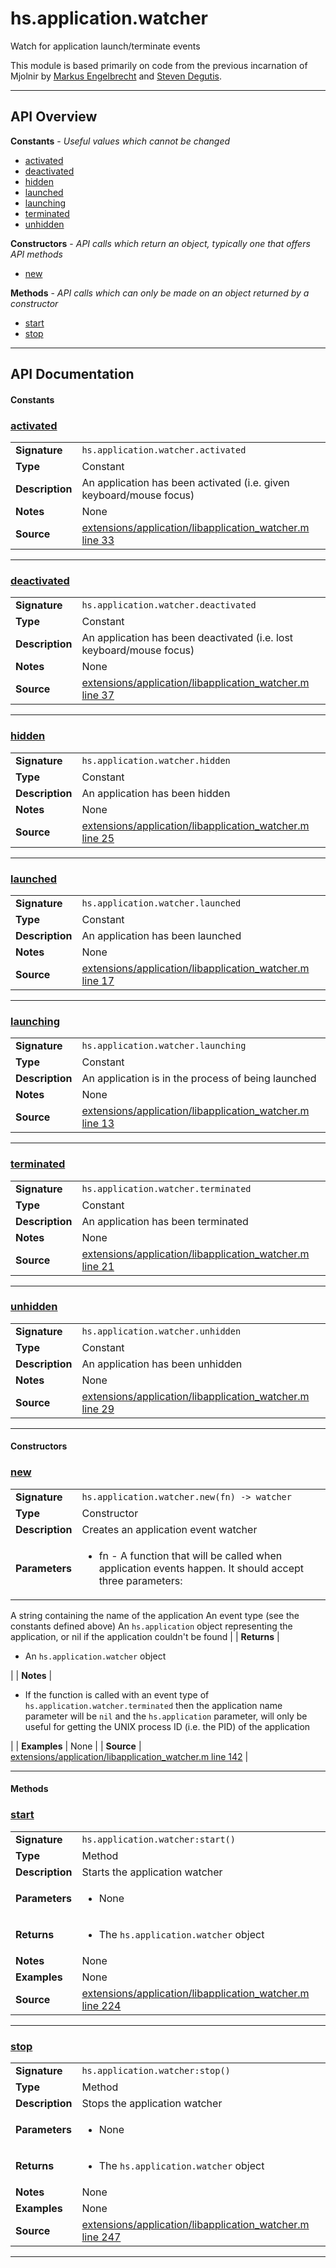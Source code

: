 # hs.application.watcher

Watch for application launch/terminate events

This module is based primarily on code from the previous incarnation of Mjolnir by [Markus Engelbrecht](https://github.com/mgee) and [Steven Degutis](https://github.com/sdegutis/).

---

## API Overview
**Constants** - _Useful values which cannot be changed_
 * [activated](#activated)
 * [deactivated](#deactivated)
 * [hidden](#hidden)
 * [launched](#launched)
 * [launching](#launching)
 * [terminated](#terminated)
 * [unhidden](#unhidden)

**Constructors** - _API calls which return an object, typically one that offers API methods_
 * [new](#new)

**Methods** - _API calls which can only be made on an object returned by a constructor_
 * [start](#start)
 * [stop](#stop)


---

## API Documentation

#### Constants


### [activated](#activated)

|                                             |                                                                                     |
| --------------------------------------------|-------------------------------------------------------------------------------------|
| **Signature**                               | `hs.application.watcher.activated`                                                                    |
| **Type**                                    | Constant                                                                     |
| **Description**                             | An application has been activated (i.e. given keyboard/mouse focus)                                                                     |
| **Notes**                                   | None |
| **Source**                                  | [extensions/application/libapplication_watcher.m line 33](https://github.com/CommandPost/CommandPost-App/blob/master/extensions/application/libapplication_watcher.m#L33) |

---


### [deactivated](#deactivated)

|                                             |                                                                                     |
| --------------------------------------------|-------------------------------------------------------------------------------------|
| **Signature**                               | `hs.application.watcher.deactivated`                                                                    |
| **Type**                                    | Constant                                                                     |
| **Description**                             | An application has been deactivated (i.e. lost keyboard/mouse focus)                                                                     |
| **Notes**                                   | None |
| **Source**                                  | [extensions/application/libapplication_watcher.m line 37](https://github.com/CommandPost/CommandPost-App/blob/master/extensions/application/libapplication_watcher.m#L37) |

---


### [hidden](#hidden)

|                                             |                                                                                     |
| --------------------------------------------|-------------------------------------------------------------------------------------|
| **Signature**                               | `hs.application.watcher.hidden`                                                                    |
| **Type**                                    | Constant                                                                     |
| **Description**                             | An application has been hidden                                                                     |
| **Notes**                                   | None |
| **Source**                                  | [extensions/application/libapplication_watcher.m line 25](https://github.com/CommandPost/CommandPost-App/blob/master/extensions/application/libapplication_watcher.m#L25) |

---


### [launched](#launched)

|                                             |                                                                                     |
| --------------------------------------------|-------------------------------------------------------------------------------------|
| **Signature**                               | `hs.application.watcher.launched`                                                                    |
| **Type**                                    | Constant                                                                     |
| **Description**                             | An application has been launched                                                                     |
| **Notes**                                   | None |
| **Source**                                  | [extensions/application/libapplication_watcher.m line 17](https://github.com/CommandPost/CommandPost-App/blob/master/extensions/application/libapplication_watcher.m#L17) |

---


### [launching](#launching)

|                                             |                                                                                     |
| --------------------------------------------|-------------------------------------------------------------------------------------|
| **Signature**                               | `hs.application.watcher.launching`                                                                    |
| **Type**                                    | Constant                                                                     |
| **Description**                             | An application is in the process of being launched                                                                     |
| **Notes**                                   | None |
| **Source**                                  | [extensions/application/libapplication_watcher.m line 13](https://github.com/CommandPost/CommandPost-App/blob/master/extensions/application/libapplication_watcher.m#L13) |

---


### [terminated](#terminated)

|                                             |                                                                                     |
| --------------------------------------------|-------------------------------------------------------------------------------------|
| **Signature**                               | `hs.application.watcher.terminated`                                                                    |
| **Type**                                    | Constant                                                                     |
| **Description**                             | An application has been terminated                                                                     |
| **Notes**                                   | None |
| **Source**                                  | [extensions/application/libapplication_watcher.m line 21](https://github.com/CommandPost/CommandPost-App/blob/master/extensions/application/libapplication_watcher.m#L21) |

---


### [unhidden](#unhidden)

|                                             |                                                                                     |
| --------------------------------------------|-------------------------------------------------------------------------------------|
| **Signature**                               | `hs.application.watcher.unhidden`                                                                    |
| **Type**                                    | Constant                                                                     |
| **Description**                             | An application has been unhidden                                                                     |
| **Notes**                                   | None |
| **Source**                                  | [extensions/application/libapplication_watcher.m line 29](https://github.com/CommandPost/CommandPost-App/blob/master/extensions/application/libapplication_watcher.m#L29) |

---

#### Constructors


### [new](#new)

|                                             |                                                                                     |
| --------------------------------------------|-------------------------------------------------------------------------------------|
| **Signature**                               | `hs.application.watcher.new(fn) -> watcher`                                                                    |
| **Type**                                    | Constructor                                                                     |
| **Description**                             | Creates an application event watcher                                                                     |
| **Parameters**                              | <ul><li>fn - A function that will be called when application events happen. It should accept three parameters:
  A string containing the name of the application
  An event type (see the constants defined above)
  An `hs.application` object representing the application, or nil if the application couldn't be found</li></ul> |
| **Returns**                                 | <ul><li>An `hs.application.watcher` object</li></ul>          |
| **Notes**                                   | <ul><li>If the function is called with an event type of `hs.application.watcher.terminated` then the application name parameter will be `nil` and the `hs.application` parameter, will only be useful for getting the UNIX process ID (i.e. the PID) of the application</li></ul> |
| **Examples**                                | None |
| **Source**                                  | [extensions/application/libapplication_watcher.m line 142](https://github.com/CommandPost/CommandPost-App/blob/master/extensions/application/libapplication_watcher.m#L142) |

---

#### Methods


### [start](#start)

|                                             |                                                                                     |
| --------------------------------------------|-------------------------------------------------------------------------------------|
| **Signature**                               | `hs.application.watcher:start()`                                                                    |
| **Type**                                    | Method                                                                     |
| **Description**                             | Starts the application watcher                                                                     |
| **Parameters**                              | <ul><li>None</li></ul> |
| **Returns**                                 | <ul><li>The `hs.application.watcher` object</li></ul>          |
| **Notes**                                   | None |
| **Examples**                                | None |
| **Source**                                  | [extensions/application/libapplication_watcher.m line 224](https://github.com/CommandPost/CommandPost-App/blob/master/extensions/application/libapplication_watcher.m#L224) |

---


### [stop](#stop)

|                                             |                                                                                     |
| --------------------------------------------|-------------------------------------------------------------------------------------|
| **Signature**                               | `hs.application.watcher:stop()`                                                                    |
| **Type**                                    | Method                                                                     |
| **Description**                             | Stops the application watcher                                                                     |
| **Parameters**                              | <ul><li>None</li></ul> |
| **Returns**                                 | <ul><li>The `hs.application.watcher` object</li></ul>          |
| **Notes**                                   | None |
| **Examples**                                | None |
| **Source**                                  | [extensions/application/libapplication_watcher.m line 247](https://github.com/CommandPost/CommandPost-App/blob/master/extensions/application/libapplication_watcher.m#L247) |

---

